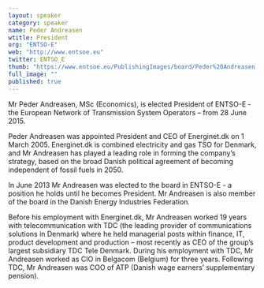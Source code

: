 ```yaml
---
layout: speaker
category: speaker
name: Peder Andreasen
wtitle: President
org: "ENTSO-E"
web: "http://www.entsoe.eu"
twitter: ENTSO_E
thumb: "https://www.entsoe.eu/PublishingImages/board/Peder%20Andreasen.jpg"
full_image: ""
published: true
---
```



Mr Peder Andreasen, MSc (Economics), is elected President of ENTSO-E - the European Network of Transmission System Operators – from 28 June 2015. 

Peder Andreasen was appointed President and CEO of Energinet.dk on 1 March 2005. Energinet.dk is combined electricity and gas TSO for Denmark, and Mr Andreasen has played a leading role in forming the company’s strategy, based on the broad Danish political agreement of becoming independent of fossil fuels in 2050.

In June 2013 Mr Andreasen was elected to the board in ENTSO-E - a position he holds until he becomes President. Mr Andreasen is also member of the board in the Danish Energy Industries Federation.

Before his employment with Energinet.dk, Mr Andreasen worked 19 years with telecommunication with TDC (the leading provider of communications solutions in Denmark) where he held managerial posts within finance, IT, product development and production – most recently as CEO of the group’s largest subsidiary TDC Tele Denmark. During his employment with TDC, Mr Andreasen worked as CIO in Belgacom (Belgium) for three years. Following TDC, Mr Andreasen was COO of ATP (Danish wage earners’ supplementary pension).
